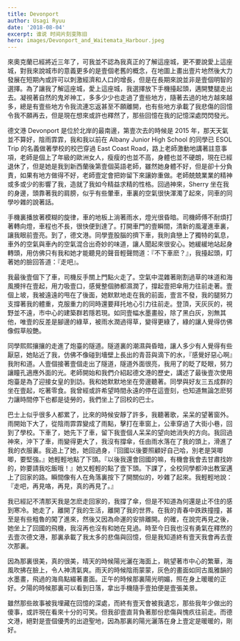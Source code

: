 ```yaml
---
title: Devonport
author: Usagi Ryuu
date: '2018-08-04'
excerpt: 谁说 时间片刻变陈旧
hero: images/Devonport_and_Waitemata_Harbour.jpeg
---
```

來奧克蘭已經將近三年了，可我並不認為我真正的了解這座城，更不要說愛上這座城，對我來說城市的意義更多的是壹個老舊的概念，在地圖上畫出壹片地然後大力發展在短期內或許可以刺激經濟和人口的增長，但是在長期來說並非是壹個明智的選擇。為了讓我了解這座城，愛上這座城，我選擇放下手機擡起頭，邁開雙腿走出去。凝視著自然的鬼斧神工，多多少少也走過了壹些地方，隨著去過的地方越來越多，總是有壹些地方令我流連忘返甚至不願離開，也有些地方承載了我悲傷的回憶令我不願再去，但是現在想來或許也釋然了，那些回憶在我的記憶深處閃閃發光。

德文港 Devonport 是位於北岸的最南邊，第壹次去的時候是 2015 年，那天天氣並不算好，陰雨霏霏，我和我以前在 Albany Junior High School 的同學已 ESOL Trip 的名義做著學校的校巴穿過 East Coast Road，路上老師激動地講著註意事項，老師是個上了年級的歐洲女人，瘦瘦的也並不高，身體也並不硬朗，現在已經退休了，但是她是我到新西蘭後第壹個英語老師，雖然她身體不好，但是卻十分負責，如果有地方做得不好，老師壹定會把妳留下來讓妳重做。老師兢兢業業的精神或多或少的影響了我，造就了我如今精益求精的性格。回過神來，Sherry 坐在我的身邊，頭靠著我的肩膀，似乎有些暈車，車裏的空氣很快渾濁了起來，同車的同學吵雜的說著話。

手機裏播放著模糊的旋律，車的地板上淌著雨水，燈光很昏暗。司機師傅不耐煩打著轉向燈，車程也不長，很快便到達了。打開車門的壹瞬間，清新的風灌進車裏，讓我眼前壹亮。到了，德文港。同學壹股腦的擠下車，我則貪戀上了獨特的氣息，車外的空氣與車內的空氣混合出奇妙的味道，讓人聞起來很安心。她緩緩地站起身轉頭，用仿佛只有我和她才能聽見的聲音輕聲問道：『不下車麽？』，我擡起頭，盯著她的臉回答道：『走吧』。

我最後壹個下了車，司機反手關上門點火走了。空氣中混雜著剛割過草的味道和海風攪拌在壹起，用力吸壹口，感覺整個肺都濕潤了，撐起壹把傘用力往前走著。壹個上坡，我被遠遠的甩在了後面，她默默地走在我的前面，壹言不發，我的腿努力支撐著我的體重，克服重力的同時還要拜托地心引力往前走。登頂，天灰灰的，視野並不遠，市中心的建築群若隱若現。如同壹幅水墨畫般，除了黑白灰，別無其他，唯壹的反差是腳邊的綠草，被雨水潤過得草，變得更綠了，綠的讓人覺得仿佛像假草般艷。

同學熙熙攘攘的走進了炮臺的隧道。隧道裏的潮濕與昏暗，讓人多少有人覺得有些厭惡，她貼近了我，仿佛不像碰到墻壁上長出的青苔與滴下的水，『感覺好惡心啊』我附和道。人壹個接著壹個走出了隧道，隧道外面很亮，我用了的眨了眨眼，努力讓瞳孔適應外面的光。老師開始和我們介紹起德文港的歷史，講述了最後壹次使用炮臺是為了迎接女皇的到訪。我和她默默地坐在旁邊聽著。同學與好友三五成群的坐在壹起，吃著零食。我曾經或許希望時間永遠的停在這壹刻，也知道無論怎麽努力讓時間停下也都是徒勞的，我們坐上了回校的巴士。

巴士上似乎很多人都累了，比來的時候安靜了許多，我聽著歌，呆呆的望著窗外。雨開始下大了，從陰雨霏霏變成了雨點，擊打在車窗上，公車穿過了大街小巷，回到了學校。下車了，她先下了車，留下我壹個人呆呆的望向她消失的方向。我回過神來，沖下了車，雨變得更大了，我沒有撐傘，任由雨水落在了我的頭上，滑進了我的衣服裏。我追上了她，她回過身，『回國以後要照顧好自己哈，別老是哭唧唧，要堅強。』她輕輕地點了下頭。『以後我還會回國的嘛，有機會我會去甘肅找妳的，妳要請我吃飯哦！』她又輕輕的點了壹下頭。下課了，全校同學都沖出教室邁上了回家的路。瞬間像有人在角落裏按下了開關似的，吵雜了起來。我輕輕地說：『走吧，再見咯，再見，真的再見了。』

我已經記不清那天我是怎麽走回家的，我撐了傘，但是不知道為何還是止不住的感到寒冷。她走了，離開了我的生活，離開了我的世界。在我的青春中跌跌撞撞，甚至是有些粗魯的闖了進來，然後又因為命運的安排離開。的確，在說完再見之後，她坐上了回國的飛機，我沒再也沒有和她在見過。時至今日我也沒有勇氣在釋然的去壹次德文港，那裏承載了我太多的悲傷與回憶，但是我知道終有壹天我會再去壹次那裏。

因為那裏很美，真的很美，晴天的時候陽光灑在海面上，眺望著市中心的繁華，海風吹拂在臉上，令人神清氣爽。雨天的時候陰雨蒙蒙，灰色的畫面如同古風雅韻的水墨畫，飛過的海鳥點綴著畫面。正午的時候那裏陽光明媚，照在身上暖暖的正好。夕陽的時候那裏可以看到日落，拿出手機隨手壹拍便是壹張美景。

雖然那些故事被我埋藏在回憶的深處，而終有壹天會被我遺忘，那些我年少做出的傻事，或許現在看來十分的可笑。但我卻壹直背負著那份悲傷與愧疚往前走。而德文港，絕對是壹個優秀的出遊聖地，因為那裏的陽光灑落在身上壹定是暖暖的，剛好。
